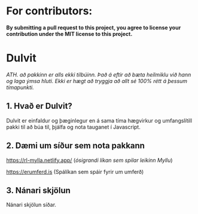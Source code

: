 # For contributors:
**By submitting a pull request to this project, 
you agree to license your contribution under the MIT license 
to this project.**

# Dulvit
*ATH. að pakkinn er alls ekki tilbúinn. Það á eftir að bæta heilmiklu við hann og laga ýmsa hluti. Ekki er hægt að tryggja að allt sé 100% rétt á þessum tímapunkti.*

## 1.  Hvað er Dulvit?
Dulvit er einfaldur og þæginlegur en á sama tíma hægvirkur og umfangslítill pakki til að búa til, þjálfa og nota tauganet í Javascript.

## 2. Dæmi um síður sem nota pakkann
<a href="https://rl-mylla.netlify.app/">https://rl-mylla.netlify.app/</a> (*ósigrandi líkan sem spilar leikinn Myllu*)

<a href="https://erumferd.is">https://erumferd.is</a> (Spálíkan sem spáir fyrir um umferð)

## 3. Nánari skjölun
Nánari skjölun síðar.